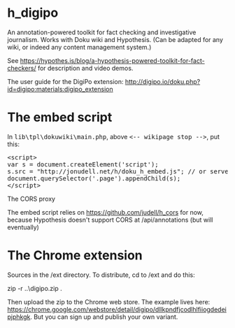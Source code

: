 # h_digipo
An annotation-powered toolkit for fact checking and investigative journalism. Works with Doku wiki and Hypothesis. (Can be adapted for any wiki, or indeed any content management system.)

See https://hypothes.is/blog/a-hypothesis-powered-toolkit-for-fact-checkers/ for description and video demos.

The user guide for the DigiPo extension: http://digipo.io/doku.php?id=digipo:materials:digipo_extension

# The embed script

In <tt>lib\tpl\dokuwiki\main.php</tt>, above <tt>&lt;-- wikipage stop --></tt>, put this:

<pre>
&lt;script>
var s = document.createElement('script');
s.src = "http://jonudell.net/h/doku_h_embed.js"; // or serve your own copy
document.querySelector('.page').appendChild(s);
&lt;/script>
</pre>

The CORS proxy

The embed script relies on https://github.com/judell/h_cors for now, because Hypothesis doesn't support CORS at /api/annotations (but will eventually)

# The Chrome extension

Sources in the /ext directory. To distribute, cd to /ext and do this:

zip -r ..\digipo.zip .

Then upload the zip to the Chrome web store. The example lives here: https://chrome.google.com/webstore/detail/digipo/dllkpndfjcodlhlfiiogdedeipjphkgk. But you can sign up and publish your own variant.


